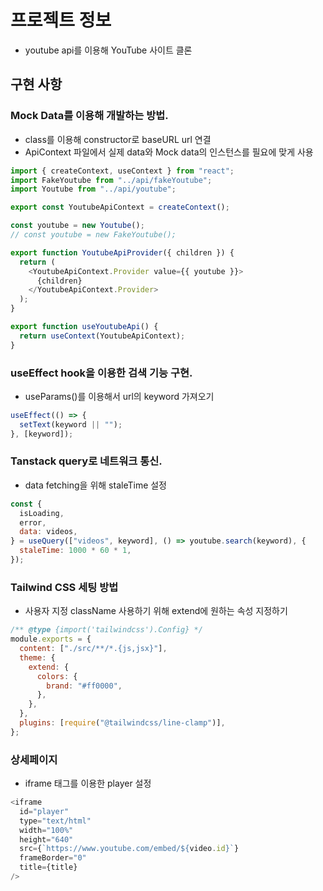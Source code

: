# 프로젝트 정보

- youtube api를 이용해 YouTube 사이트 클론

## 구현 사항

### Mock Data를 이용해 개발하는 방법.

- class를 이용해 constructor로 baseURL url 연결
- ApiContext 파일에서 실제 data와 Mock data의 인스턴스를 필요에 맞게 사용

```javascript
import { createContext, useContext } from "react";
import FakeYoutube from "../api/fakeYoutube";
import Youtube from "../api/youtube";

export const YoutubeApiContext = createContext();

const youtube = new Youtube();
// const youtube = new FakeYoutube();

export function YoutubeApiProvider({ children }) {
  return (
    <YoutubeApiContext.Provider value={{ youtube }}>
      {children}
    </YoutubeApiContext.Provider>
  );
}

export function useYoutubeApi() {
  return useContext(YoutubeApiContext);
}
```

### useEffect hook을 이용한 검색 기능 구현.

- useParams()를 이용해서 url의 keyword 가져오기

```javascript
useEffect(() => {
  setText(keyword || "");
}, [keyword]);
```

### Tanstack query로 네트워크 통신.

- data fetching을 위해 staleTime 설정

```javascript
const {
  isLoading,
  error,
  data: videos,
} = useQuery(["videos", keyword], () => youtube.search(keyword), {
  staleTime: 1000 * 60 * 1,
});
```

### Tailwind CSS 세팅 방법

- 사용자 지정 className 사용하기 위해 extend에 원하는 속성 지정하기

```javascript
/** @type {import('tailwindcss').Config} */
module.exports = {
  content: ["./src/**/*.{js,jsx}"],
  theme: {
    extend: {
      colors: {
        brand: "#ff0000",
      },
    },
  },
  plugins: [require("@tailwindcss/line-clamp")],
};
```

### 상세페이지

- iframe 태그를 이용한 player 설정

```javascript
<iframe
  id="player"
  type="text/html"
  width="100%"
  height="640"
  src={`https://www.youtube.com/embed/${video.id}`}
  frameBorder="0"
  title={title}
/>
```
